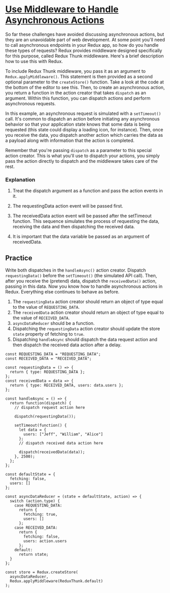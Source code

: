 # [Use Middleware to Handle Asynchronous Actions](https://www.freecodecamp.org/learn/front-end-development-libraries/redux/use-middleware-to-handle-asynchronous-actions)

So far these challenges have avoided discussing asynchronous actions, but they are an unavoidable part of web development. At some point you'll need to call asynchronous endpoints in your Redux app, so how do you handle these types of requests? Redux provides middleware designed specifically for this purpose, called Redux Thunk middleware. Here's a brief description how to use this with Redux.

To include Redux Thunk middleware, you pass it as an argument to `Redux.applyMiddleware()`. This statement is then provided as a second optional parameter to the `createStore()` function. Take a look at the code at the bottom of the editor to see this. Then, to create an asynchronous action, you return a function in the action creator that takes `dispatch` as an argument. Within this function, you can dispatch actions and perform asynchronous requests.

In this example, an asynchronous request is simulated with a `setTimeout()` call. It's common to dispatch an action before initiating any asynchronous behavior so that your application state knows that some data is being requested (this state could display a loading icon, for instance). Then, once you receive the data, you dispatch another action which carries the data as a payload along with information that the action is completed.

Remember that you're passing `dispatch` as a parameter to this special action creator. This is what you'll use to dispatch your actions, you simply pass the action directly to dispatch and the middleware takes care of the rest.

### Explanation
1. Treat the dispatch argument as a function and pass the action events in it.

2. The requestingData action event will be passed first.

3. The receivedData action event will be passed after the setTimeout function. This sequence simulates the process of requesting the data, receiving the data and then dispatching the received data.

4. It is important that the data variable be passed as an argument of receivedData.


## Practice
Write both dispatches in the `handleAsync()` action creator. Dispatch `requestingData()` before the `setTimeout()` (the simulated API call). Then, after you receive the (pretend) data, dispatch the `receivedData()` action, passing in this data. Now you know how to handle asynchronous actions in Redux. Everything else continues to behave as before.

1. The `requestingData` action creator should return an object of type equal to the value of `REQUESTING_DATA`.
2. The `receivedData` action creator should return an object of type equal to the value of `RECEIVED_DATA`.
3. `asyncDataReducer` should be a function.
4. Dispatching the `requestingData` action creator should update the store `state` property of fetching to `true`.
5. Dispatching `handleAsync` should dispatch the data request action and then dispatch the received data action after a delay.

```
const REQUESTING_DATA = "REQUESTING_DATA";
const RECEIVED_DATA = "RECEIVED_DATA";

const requestingData = () => {
  return { type: REQUESTING_DATA };
};
const receivedData = data => {
  return { type: RECEIVED_DATA, users: data.users };
};

const handleAsync = () => {
  return function(dispatch) {
    // dispatch request action here

    dispatch(requestingData());

    setTimeout(function() {
      let data = {
        users: ["Jeff", "William", "Alice"]
      };
      // dispatch received data action here

      dispatch(receivedData(data));
    }, 2500);
  };
};

const defaultState = {
  fetching: false,
  users: []
};

const asyncDataReducer = (state = defaultState, action) => {
  switch (action.type) {
    case REQUESTING_DATA:
      return {
        fetching: true,
        users: []
      };
    case RECEIVED_DATA:
      return {
        fetching: false,
        users: action.users
      };
    default:
      return state;
  }
};

const store = Redux.createStore(
  asyncDataReducer,
  Redux.applyMiddleware(ReduxThunk.default)
);
```